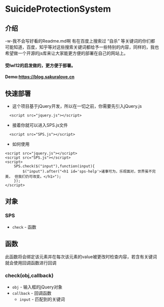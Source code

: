 # SuicideProtectionSystem
介绍
-------------
-w-我不会写好看的Readme.md啊
有在百度上搜索过 “自杀” 等关键词的你们都可能知道，百度，知乎等对这些搜索关键词都给予一些特别的内容，同样的，我也希望做一个开源的js库来让大家能更方便的部署在自己的网站上。
#### 受lwl12的启发做的，更方便于部署。
#### Demo:https://blog.sakuralove.cn

快速部署
-------------
* 这个项目基于jQuery开发，所以在一切之前，你需要先引入jQuery.js
```
  <script src="jquery.js"></script>
```
* 接着你就可以进入SPS.js文件
```
  <script src="SPS.js"></script>
```
* 如何使用
```
<script src="jquery.js"></script>
<script src="SPS.js"></script>
<script>
    SPS.check($("input"),function(input){
        $("input").after("<h1 id='sps-help'>诸事可为，乐观面对，世界虽不完美， 但我们仍可改变。</h1>");
    });
</script>
```

对象
-------------
### SPS
- `check` - 函数

函数
-------------

此函数将会绑定该元素并在每次该元素的value被更改时检查内容，若含有关键词就会使用回调函数进行回调

### check(obj,callback)
- `obj` - 输入框的jQuery对象
- `callback` - 回调函数
    - `input` - 匹配到的关键词
